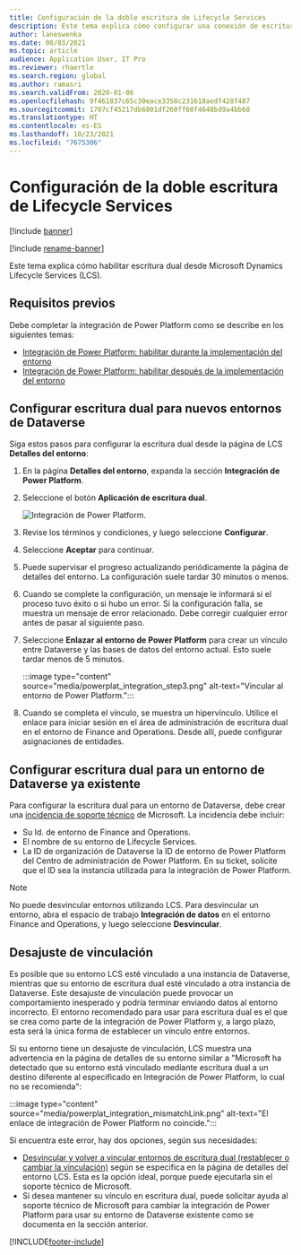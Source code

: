 ```yaml
---
title: Configuración de la doble escritura de Lifecycle Services
description: Este tema explica cómo configurar una conexión de escritura dual desde Microsoft Dynamics Lifecycle Services (LCS).
author: laneswenka
ms.date: 08/03/2021
ms.topic: article
audience: Application User, IT Pro
ms.reviewer: rhaertle
ms.search.region: global
ms.author: ramasri
ms.search.validFrom: 2020-01-06
ms.openlocfilehash: 9f461837c65c30eace3358c231618aedf428f487
ms.sourcegitcommit: 1707cf45217db6801df260ff60f4648bd9a4bb68
ms.translationtype: HT
ms.contentlocale: es-ES
ms.lasthandoff: 10/23/2021
ms.locfileid: "7675306"
---
```

# <a name="dual-write-setup-from-lifecycle-services"></a>Configuración de la doble escritura de Lifecycle Services

[!include [banner](../../includes/banner.md)]

[!include [rename-banner](~/includes/cc-data-platform-banner.md)]

Este tema explica cómo habilitar escritura dual desde Microsoft Dynamics Lifecycle Services (LCS).

## <a name="prerequisites"></a>Requisitos previos

Debe completar la integración de Power Platform como se describe en los siguientes temas:

+ [Integración de Power Platform: habilitar durante la implementación del entorno](../../power-platform/enable-power-platform-integration.md#enable-during-deploy)
+ [Integración de Power Platform: habilitar después de la implementación del entorno](../../power-platform/enable-power-platform-integration.md#enable-after-deploy)

## <a name="set-up-dual-write-for-new-dataverse-environments"></a>Configurar escritura dual para nuevos entornos de Dataverse

Siga estos pasos para configurar la escritura dual desde la página de LCS **Detalles del entorno**:

1. En la página **Detalles del entorno**, expanda la sección **Integración de Power Platform**.

2. Seleccione el botón **Aplicación de escritura dual**.

    ![Integración de Power Platform.](media/powerplat_integration_step2.png)

3. Revise los términos y condiciones, y luego seleccione **Configurar**.

4. Seleccione **Aceptar** para continuar.

5. Puede supervisar el progreso actualizando periódicamente la página de detalles del entorno. La configuración suele tardar 30 minutos o menos.  

6. Cuando se complete la configuración, un mensaje le informará si el proceso tuvo éxito o si hubo un error. Si la configuración falla, se muestra un mensaje de error relacionado. Debe corregir cualquier error antes de pasar al siguiente paso.

7. Seleccione **Enlazar al entorno de Power Platform** para crear un vínculo entre Dataverse y las bases de datos del entorno actual. Esto suele tardar menos de 5 minutos.

    :::image type="content" source="media/powerplat_integration_step3.png" alt-text="Vincular al entorno de Power Platform.":::

8. Cuando se completa el vínculo, se muestra un hipervínculo. Utilice el enlace para iniciar sesión en el área de administración de escritura dual en el entorno de Finance and Operations. Desde allí, puede configurar asignaciones de entidades.

## <a name="set-up-dual-write-for-an-existing-dataverse-environment"></a>Configurar escritura dual para un entorno de Dataverse ya existente

Para configurar la escritura dual para un entorno de Dataverse, debe crear una [incidencia de soporte técnico](../../lifecycle-services/lcs-support.md) de Microsoft. La incidencia debe incluir:

+ Su Id. de entorno de Finance and Operations.
+ El nombre de su entorno de Lifecycle Services.
+ La ID de organización de Dataverse la ID de entorno de Power Platform del Centro de administración de Power Platform. En su ticket, solicite que el ID sea la instancia utilizada para la integración de Power Platform.

> [!NOTE]
> No puede desvincular entornos utilizando LCS. Para desvincular un entorno, abra el espacio de trabajo **Integración de datos** en el entorno Finance and Operations, y luego seleccione **Desvincular**.

## <a name="linking-mismatch"></a>Desajuste de vinculación

Es posible que su entorno LCS esté vinculado a una instancia de Dataverse, mientras que su entorno de escritura dual esté vinculado a otra instancia de Dataverse. Este desajuste de vinculación puede provocar un comportamiento inesperado y podría terminar enviando datos al entorno incorrecto. El entorno recomendado para usar para escritura dual es el que se crea como parte de la integración de Power Platform y, a largo plazo, esta será la única forma de establecer un vínculo entre entornos.

Si su entorno tiene un desajuste de vinculación, LCS muestra una advertencia en la página de detalles de su entorno similar a "Microsoft ha detectado que su entorno está vinculado mediante escritura dual a un destino diferente al especificado en Integración de Power Platform, lo cual no se recomienda":

:::image type="content" source="media/powerplat_integration_mismatchLink.png" alt-text="El enlace de integración de Power Platform no coincide.":::

Si encuentra este error, hay dos opciones, según sus necesidades:

+ [Desvincular y volver a vincular entornos de escritura dual (restablecer o cambiar la vinculación)](relink-environments.md#scenario-reset-or-change-linking) según se especifica en la página de detalles del entorno LCS. Esta es la opción ideal, porque puede ejecutarla sin el soporte técnico de Microsoft.  
+ Si desea mantener su vínculo en escritura dual, puede solicitar ayuda al soporte técnico de Microsoft para cambiar la integración de Power Platform para usar su entorno de Dataverse existente como se documenta en la sección anterior.  

[!INCLUDE[footer-include](../../../../includes/footer-banner.md)]
